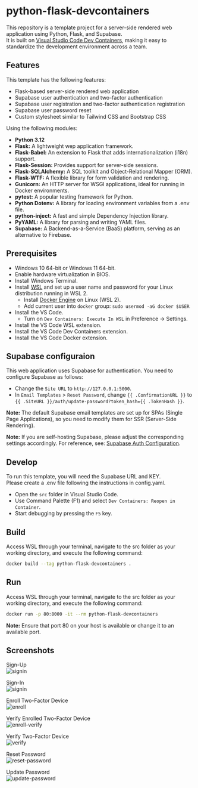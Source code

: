 # python-flask-devcontainers
This repository is a template project for a server-side rendered web application using Python, Flask, and Supabase.  
It is built on [Visual Studio Code Dev Containers](https://code.visualstudio.com/docs/devcontainers/containers), making it easy to standardize the development environment across a team.  

## Features
This template has the following features:

- Flask-based server-side rendered web application
- Supabase user authentication and two-factor authentication
- Supabase user registration and two-factor authentication registration
- Supabase user password reset
- Custom stylesheet similar to Tailwind CSS and Bootstrap CSS

Using the following modules:

- **Python 3.12**
- **Flask:** A lightweight wep application framework.
- **Flask-Babel:** An extension to Flask that adds internationalization (i18n) support.
- **Flask-Session:** Provides support for server-side sessions.
- **Flask-SQLAlchemy:** A SQL toolkit and Object-Relational Mapper (ORM).
- **Flask-WTF:** A flexible library for form validation and rendering.
- **Gunicorn:** An HTTP server for WSGI applications, ideal for running in Docker environments.
- **pytest:** A popular testing framework for Python.
- **Python Dotenv:** A library for loading environment variables from a .env file.
- **python-inject:** A fast and simple Dependency Injection library.
- **PyYAML:** A library for parsing and writing YAML files.
- **Supabase:** A Backend-as-a-Service (BaaS) platform, serving as an alternative to Firebase.

## Prerequisites
- Windows 10 64-bit or Windows 11 64-bit.
- Enable hardware virtualization in BIOS.
- Install Windows Terminal.
- Install [WSL](https://learn.microsoft.com/en-us/windows/wsl/install) and set up a user name and password for your Linux distribution running in WSL 2.
    - Install [Docker Engine](https://docs.docker.com/engine/install/ubuntu/#install-using-the-convenience-script) on Linux (WSL 2).
    - Add current user into `docker` group: `sudo usermod -aG docker $USER`
- Install the VS Code.
    - Turn on `Dev Containers: Execute In WSL` in Preference -> Settings.
- Install the VS Code WSL extension.
- Install the VS Code Dev Containers extension.
- Install the VS Code Docker extension.

## Supabase configuraion

This web application uses Supabase for authentication. You need to configure Supabase as follows:

- Change the `Site URL` to `http://127.0.0.1:5000`.
- In `Email Templates` > `Reset Password`, change `{{ .ConfirmationURL }}` to `{{ .SiteURL }}/auth/update-password?token_hash={{ .TokenHash }}`.

**Note:** The default Supabase email templates are set up for SPAs (Single Page Applications), so you need to modify them for SSR (Server-Side Rendering).

**Note:** If you are self-hosting Supabase, please adjust the corresponding settings accordingly. For reference, see: [Supabase Auth Configuration](https://github.com/supabase/auth?tab=readme-ov-file#configuration).

## Develop
To run this template, you will need the Supabase URL and KEY.  
Please create a .env file following the instructions in config.yaml.  

- Open the `src` folder in Visual Studio Code.
- Use Command Palette (F1) and select `Dev Containers: Reopen in Container`.
- Start debugging by pressing the `F5` key.

## Build
Access WSL through your terminal, navigate to the src folder as your working directory, and execute the following command:
```bash
docker build --tag python-flask-devcontainers .
```

## Run
Access WSL through your terminal, navigate to the src folder as your working directory, and execute the following command:
```bash
docker run -p 80:8000 -it --rm python-flask-devcontainers
```
**Note:** Ensure that port 80 on your host is available or change it to an available port.

## Screenshots

Sign-Up  
![signin](docs/screenshots/signup.png)

Sign-In  
![signin](docs/screenshots/signin.png)

Enroll Two-Factor Device  
![enroll](docs/screenshots/enroll.png)

Verify Enrolled Two-Factor Device  
![enroll-verify](docs/screenshots/enroll-verify.png)

Verify Two-Factor Device  
![verify](docs/screenshots/verify.png)

Reset Password  
![reset-password](docs/screenshots/reset-password.png)

Update Password  
![update-password](docs/screenshots/update-password.png)